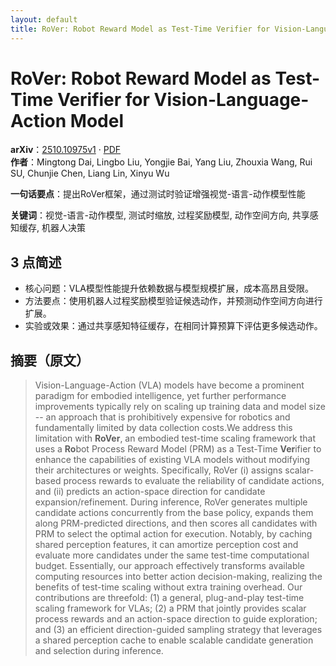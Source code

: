 ```yaml
---
layout: default
title: RoVer: Robot Reward Model as Test-Time Verifier for Vision-Language-Action Model
---
```


# RoVer: Robot Reward Model as Test-Time Verifier for Vision-Language-Action Model
**arXiv**：[2510.10975v1](https://arxiv.org/abs/2510.10975) · [PDF](https://arxiv.org/pdf/2510.10975.pdf)  
**作者**：Mingtong Dai, Lingbo Liu, Yongjie Bai, Yang Liu, Zhouxia Wang, Rui SU, Chunjie Chen, Liang Lin, Xinyu Wu  

**一句话要点**：提出RoVer框架，通过测试时验证增强视觉-语言-动作模型性能

**关键词**：视觉-语言-动作模型, 测试时缩放, 过程奖励模型, 动作空间方向, 共享感知缓存, 机器人决策

## 3 点简述
- 核心问题：VLA模型性能提升依赖数据与模型规模扩展，成本高昂且受限。
- 方法要点：使用机器人过程奖励模型验证候选动作，并预测动作空间方向进行扩展。
- 实验或效果：通过共享感知特征缓存，在相同计算预算下评估更多候选动作。

## 摘要（原文）

> Vision-Language-Action (VLA) models have become a prominent paradigm for
> embodied intelligence, yet further performance improvements typically rely on
> scaling up training data and model size -- an approach that is prohibitively
> expensive for robotics and fundamentally limited by data collection costs.We
> address this limitation with $\mathbf{RoVer}$, an embodied test-time scaling
> framework that uses a $\mathbf{Ro}$bot Process Reward Model (PRM) as a
> Test-Time $\mathbf{Ver}$ifier to enhance the capabilities of existing VLA
> models without modifying their architectures or weights. Specifically, RoVer
> (i) assigns scalar-based process rewards to evaluate the reliability of
> candidate actions, and (ii) predicts an action-space direction for candidate
> expansion/refinement. During inference, RoVer generates multiple candidate
> actions concurrently from the base policy, expands them along PRM-predicted
> directions, and then scores all candidates with PRM to select the optimal
> action for execution. Notably, by caching shared perception features, it can
> amortize perception cost and evaluate more candidates under the same test-time
> computational budget. Essentially, our approach effectively transforms
> available computing resources into better action decision-making, realizing the
> benefits of test-time scaling without extra training overhead. Our
> contributions are threefold: (1) a general, plug-and-play test-time scaling
> framework for VLAs; (2) a PRM that jointly provides scalar process rewards and
> an action-space direction to guide exploration; and (3) an efficient
> direction-guided sampling strategy that leverages a shared perception cache to
> enable scalable candidate generation and selection during inference.

